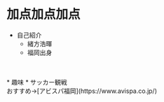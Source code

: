 # 加点加点加点
* 自己紹介<br>
    * 緒方浩暉
    * 福岡出身
<br>
<br>
* 趣味
    * サッカー観戦<br>
    おすすめ→[アビスパ福岡](https://www.avispa.co.jp/)